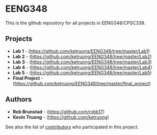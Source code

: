 # EENG348
This is the github repository for all projects in EENG348/CPSC338.

## Projects
  * **Lab 1** - (https://github.com/ketruong/EENG348/tree/master/Lab1)
  * **Lab 2** - (https://github.com/ketruong/EENG348/tree/master/Lab2)
  * **Lab 3** - (https://github.com/ketruong/EENG348/tree/master/Lab3)
  * **Lab 4** - (https://github.com/ketruong/EENG348/tree/master/Lab4)
  * **Lab 5** - (https://github.com/ketruong/EENG348/tree/master/Lab5)
  * **Final Project** - (https://github.com/ketruong/EENG348/tree/master/final_project)

## Authors

* **Rob Brunstad** - (https://github.com/robb17)
* **Kevin Truong** - (https://github.com/ketruong)

See also the list of [contributors](https://github.com/ketruong/EENG348/graphs/contributors) who participated in this project.
